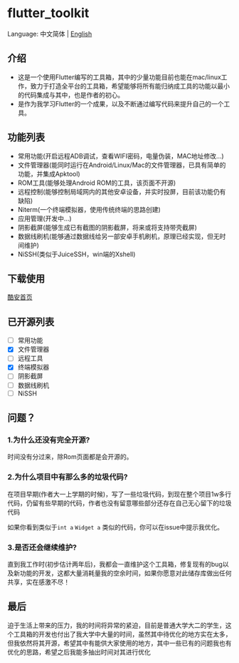 # flutter_toolkit

Language: 中文简体 | [English](README-EN.md)

## 介绍

- 这是一个使用Flutter编写的工具箱，其中的少量功能目前也能在mac/linux工作，致力于打造全平台的工具箱，希望能够将所有能归纳成工具的功能以最小的代码集成与其中，也是作者的初心。
- 是作为我学习Flutter的一个成果，以及不断通过编写代码来提升自己的一个工具。

## 功能列表

- 常用功能(开启远程ADB调试，查看WIFI密码，电量伪装，MAC地址修改...)
- 文件管理器(能同时运行在Android/Linux/Mac的文件管理器，已具有简单的功能，并集成Apktool)
- ROM工具(能够处理Android ROM的工具，该页面不开源)
- 远程控制(能够控制局域网内的其他安卓设备，并实时投屏，目前该功能仍有缺陷)
- Niterm(一个终端模拟器，使用传统终端的思路创建)
- 应用管理(开发中...)
- 阴影截屏(能够生成已有截图的阴影截屏，将来或将支持带壳截屏)
- 数据线刷机(能够通过数据线给另一部安卓手机刷机，原理已经实现，但无时间维护)
- NiSSH(类似于JuiceSSH，win端的Xshell)

## 下载使用
[酷安首页](https://www.coolapk.com/apk/com.nightmare)

## 已开源列表
- [ ] 常用功能
- [x] 文件管理器
- [ ] 远程工具
- [x] 终端模拟器
- [ ] 阴影截屏
- [ ] 数据线刷机
- [ ] NiSSH
## 问题？

### 1.为什么还没有完全开源?

时间没有分过来，除Rom页面都是会开源的。

### 2.为什么项目中有那么多的垃圾代码?

在项目早期(作者大一上学期的时候)，写了一些垃圾代码，到现在整个项目1w多行代码，仍留有些早期的代码，作者也没有留意哪些部分还存在自己无心留下的垃圾代码

如果你看到类似于```int a``` ```Widget a``` 类似的代码，你可以在issue中提示我优化。

### 3.是否还会继续维护?

直到我工作时(初步估计两年后)，我都会一直维护这个工具箱，修复现有的bug以及新功能的开发，这都大量消耗量我的空余时间，如果你愿意对此储存库做出任何共享，实在感激不尽！

## 最后

迫于生活上带来的压力，我的时间将异常的紧迫，目前是普通大学大二的学生，这个工具箱的开发也付出了我大学中大量的时间，虽然其中待优化的地方实在太多，但我依然将其开源，希望其中有能供大家使用的地方，其中一些已有的问题我也有优化的思路，希望之后我能多抽出时间对其进行优化
